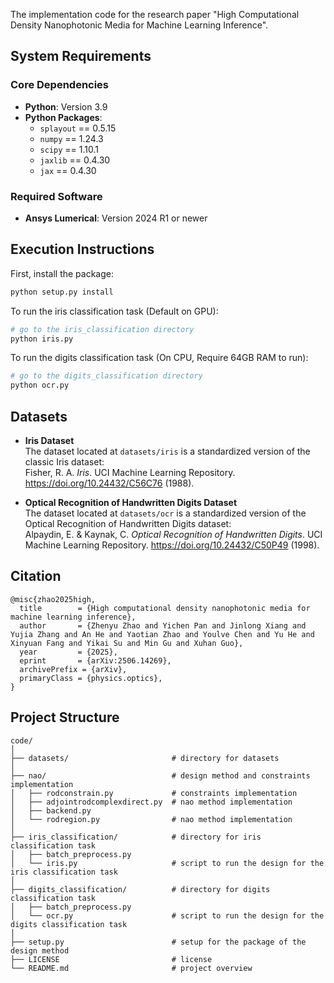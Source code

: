 
The implementation code for the research paper "High Computational Density Nanophotonic Media for Machine Learning Inference".
## System Requirements

### Core Dependencies
- **Python**: Version 3.9
- **Python Packages**:
  - `splayout` == 0.5.15
  - `numpy` == 1.24.3
  - `scipy` == 1.10.1
  - `jaxlib` == 0.4.30
  - `jax` == 0.4.30

### Required Software
- **Ansys Lumerical**: Version 2024 R1 or newer

## Execution Instructions

First, install the package:
```bash
python setup.py install
```
To run the iris classification task (Default on GPU): 
```bash
# go to the iris_classification directory
python iris.py
```
To run the digits classification task (On CPU, Require 64GB RAM to run): 
```bash
# go to the digits_classification directory
python ocr.py
```
## Datasets

- **Iris Dataset**  
  The dataset located at `datasets/iris` is a standardized version of the classic Iris dataset:  
  Fisher, R. A. *Iris*. UCI Machine Learning Repository. https://doi.org/10.24432/C56C76 (1988).  

- **Optical Recognition of Handwritten Digits Dataset**  
  The dataset located at `datasets/ocr` is a standardized version of the Optical Recognition of Handwritten Digits dataset:  
  Alpaydin, E. & Kaynak, C. *Optical Recognition of Handwritten Digits*. UCI Machine Learning Repository. https://doi.org/10.24432/C50P49 (1998).  

## Citation
```shell
@misc{zhao2025high,
  title        = {High computational density nanophotonic media for machine learning inference},
  author       = {Zhenyu Zhao and Yichen Pan and Jinlong Xiang and Yujia Zhang and An He and Yaotian Zhao and Youlve Chen and Yu He and Xinyuan Fang and Yikai Su and Min Gu and Xuhan Guo},
  year         = {2025},
  eprint       = {arXiv:2506.14269},
  archivePrefix = {arXiv},
  primaryClass = {physics.optics},
}
```

## Project Structure
```shell
code/
│
├── datasets/                       # directory for datasets
│
├── nao/                            # design method and constraints implementation
│   ├── rodconstrain.py             # constraints implementation
│   ├── adjointrodcomplexdirect.py  # nao method implementation
│   ├── backend.py         
│   └── rodregion.py                # nao method implementation
│
├── iris_classification/            # directory for iris classification task
│   ├── batch_preprocess.py             
│   └── iris.py                     # script to run the design for the iris classification task
│
├── digits_classification/          # directory for digits classification task
│   ├── batch_preprocess.py             
│   └── ocr.py                      # script to run the design for the digits classification task
│
├── setup.py                        # setup for the package of the design method
├── LICENSE                         # license
└── README.md                       # project overview
```
